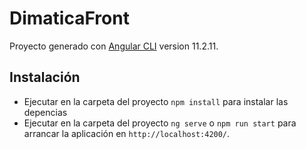 # DimaticaFront

Proyecto generado con [Angular CLI](https://github.com/angular/angular-cli) version 11.2.11.

## Instalación

- Ejecutar en la carpeta del proyecto `npm install` para instalar las depencias
- Ejecutar en la carpeta del proyecto `ng serve` o `npm run start` para arrancar la aplicación en `http://localhost:4200/`.
